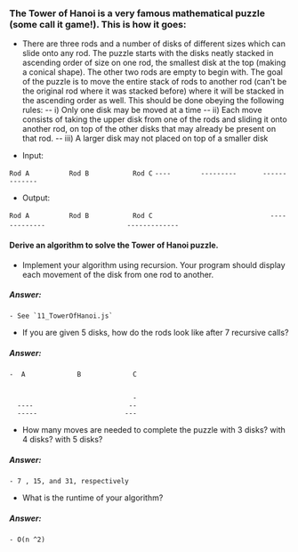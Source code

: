 ### The Tower of Hanoi is a very famous mathematical puzzle (some call it game!). This is how it goes:

- There are three rods and a number of disks of different sizes which can slide onto any rod. The puzzle starts with the disks neatly stacked in ascending order of size on one rod, the smallest disk at the top (making a conical shape). The other two rods are empty to begin with.
The goal of the puzzle is to move the entire stack of rods to another rod (can't be the original rod where it was stacked before) where it will be stacked in the ascending order as well. This should be done obeying the following rules:
  -- i) Only one disk may be moved at a time
  -- ii) Each move consists of taking the upper disk from one of the rods and sliding it onto another rod, on top of the other disks that may already be present on that rod.
  -- iii) A larger disk may not placed on top of a smaller disk

- Input:

`Rod A	        Rod B	        Rod C`
`----		`
`---------		`
`-------------		`
- Output:

`Rod A	        Rod B	        Rod C`
`                             ----`
`                        ---------`
`                    -------------`

#### Derive an algorithm to solve the Tower of Hanoi puzzle.

  - Implement your algorithm using recursion. Your program should display each movement of the disk from one rod to another.

  ##### Answer:
    - See `11_TowerOfHanoi.js`

  - If you are given 5 disks, how do the rods look like after 7 recursive calls?
  ##### Answer:
    -  A             B             C
      
      
                                   -
      ----                        --
      -----                      ---

  - How many moves are needed to complete the puzzle with 3 disks? with 4 disks? with 5 disks?
  ##### Answer:
    - 7 , 15, and 31, respectively

  - What is the runtime of your algorithm?
  ##### Answer:
    - O(n ^2)